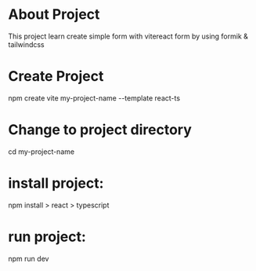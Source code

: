 # About Project

This project learn create simple form with vitereact form by using formik & tailwindcss

# Create Project

npm create vite my-project-name --template react-ts

# Change to project directory
cd my-project-name

# install project:
npm install > react > typescript

# run project:
npm run dev
